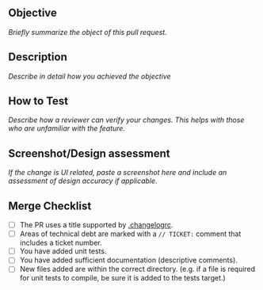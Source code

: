 ## Objective

*Briefly summarize the object of this pull request.*

## Description

*Describe in detail how you achieved the objective*

## How to Test

*Describe how a reviewer can verify your changes. This helps with those who are unfamiliar with the feature.*

## Screenshot/Design assessment

*If the change is UI related, paste a screenshot here and include an assessment of design accuracy if applicable.*

## Merge Checklist

- [ ] The PR uses a title supported by [.changelogrc](https://github.com/blockchain/My-Wallet-V3-iOS/blob/dev/.changelogrc#L6...L69).
- [ ] Areas of technical debt are marked with a `// TICKET:` comment that includes a ticket number.
- [ ] You have added unit tests.
- [ ] You have added sufficient documentation (descriptive comments).
- [ ] New files added are within the correct directory. (e.g. if a file is required for unit tests to compile, be sure it is added to the tests target.)
